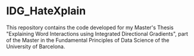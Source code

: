 # IDG_HateXplain
 This repository contains the code developed for my Master's Thesis "Explaining Word Interactions using Integrated Directional Gradients", part of the Master in the Fundamental Principles of Data Science of the University of Barcelona.

